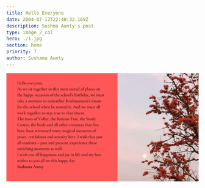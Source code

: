 ```yaml
---
title: Hello Everyone
date: 2004-07-17T22:40:32.169Z
description: Sushma Aunty's post
type: image_2_col
hero: ./1.jpg
section: home
priority: 7
author: Sushama Aunty
---
```

![3](./3.png)